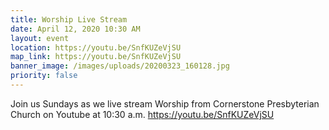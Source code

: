 ```yaml
---
title: Worship Live Stream
date: April 12, 2020 10:30 AM
layout: event
location: https://youtu.be/SnfKUZeVjSU
map_link: https://youtu.be/SnfKUZeVjSU
banner_image: /images/uploads/20200323_160128.jpg
priority: false
---
```

Join us Sundays as we live stream Worship from Cornerstone Presbyterian Church on Youtube at 10:30 a.m. https://youtu.be/SnfKUZeVjSU